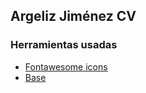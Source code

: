 ## Argeliz Jiménez CV
### Herramientas usadas
* [Fontawesome icons](http://fontawesome.io/icons/)
* [Base](http://matthewhartman.github.io/base/)
